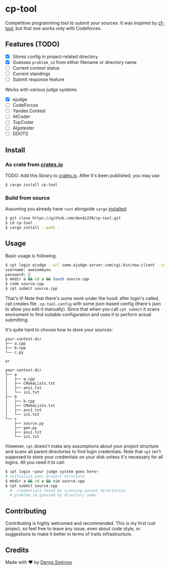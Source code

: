 # cp-tool

Competitive programming tool to submit your sources. 
It was inspired by [cf-tool](https://github.com/xalanq/cf-tool), but that one works only with Codeforces.

## Features (TODO)

- [x] Stores config in project-related directory
- [x] Guesses `problem_id` from either filename or directory name
- [ ] Current contest status
- [ ] Current standings
- [ ] Submit response feature

Works with various judge systems
- [x] ejudge
- [ ] CodeForces
- [ ] Yandex.Contest
- [ ] AtCoder
- [ ] TopCoder
- [ ] Algotester
- [ ] DDOTS

## Install

### As crate from [crates.io](https://crates.io)

TODO: Add this library to [crates.io](https://crates.io).
After it's been published, you may use:
```sh
$ cargo install cp-tool
```

### Build from source

Assuming you already have `rust` alongside `cargo` [installed](https://rustup.rs):
```sh
$ git clone https://github.com/dendi239/cp-tool.git
$ cd cp-tool
$ cargo install --path .
```

## Usage

Basic usage is following: 
```sh
$ cpt login ejudge --url some.ejudge.server.com/cgi-bin/new-client --contest-id <CONTEST_ID>
username: awesomeyou
password: 🔑
$ mkdir a && cd a && touch source.cpp
$ code source.cpp
$ cpt submit source.cpp
```

That's it! Note that there's some work under the hood: after login's called, cpt creates file `.cp-tool.config` with some json-based config (there's json to allow you edit it manually). Since that when you call `cpt submit` it scans enviroment to find suitable configuration and uses it to perform actual submitting.

It's quite hard to choose how to store your sources: 
```plain
your-contest-dir
├── a.cpp
├── b.cpp
└—— c.py

or

your-contest-dir
├── a
│   ├── a.cpp
│   ├── CMakeLists.txt
│   ├── ans1.txt
│   └── in1.txt
├── b
│   ├── b.cpp
│   ├── CMakeLists.txt
│   ├── ans1.txt
│   └── in1.txt
└── c
    ├── source.py
    ├── gen.py
    ├── ans1.txt
    └── in1.txt
```
However, `cpt` doesn't make any assumptions about your project structure and scans all parent directories to find login credentials. 
Note that `cpt` isn't supposed to store your credentials on your disk unless it's necessary for all logins.
All you need it to call: 
```sh
$ cpt login <your judge system goes here>
# initialize your project structure
$ mkdir a && cd a && vim source.cpp
$ cpt submit source.cpp
  #  credentials found by scanning parent directories
  # problem_id guessed by directory name
```

## Contributing

Contributing is highly welcomed and recommended.
This is my first rust project, so feel free to leave any issue, even about code style, or suggestions to make it better in terms of traits infrastructure.

## Credits

Made with :heart: by [Denys Smirnov](mailto:dendi239+github+cpt@gmail.com?subject=Question%20about%20cpt)
